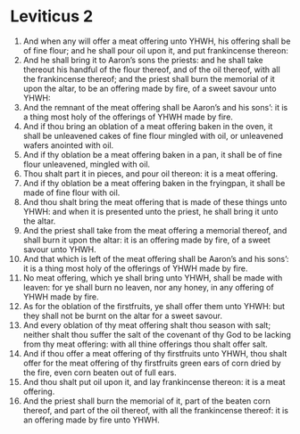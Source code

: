 ﻿# Leviticus 2
1. And when any will offer a meat offering unto YHWH, his offering shall be of fine flour; and he shall pour oil upon it, and put frankincense thereon: 
2. And he shall bring it to Aaron’s sons the priests: and he shall take thereout his handful of the flour thereof, and of the oil thereof, with all the frankincense thereof; and the priest shall burn the memorial of it upon the altar, to be an offering made by fire, of a sweet savour unto YHWH: 
3. And the remnant of the meat offering shall be Aaron’s and his sons’: it is a thing most holy of the offerings of YHWH made by fire. 
4.  And if thou bring an oblation of a meat offering baken in the oven, it shall be unleavened cakes of fine flour mingled with oil, or unleavened wafers anointed with oil. 
5.  And if thy oblation be a meat offering baken in a pan, it shall be of fine flour unleavened, mingled with oil. 
6. Thou shalt part it in pieces, and pour oil thereon: it is a meat offering. 
7.  And if thy oblation be a meat offering baken in the fryingpan, it shall be made of fine flour with oil. 
8. And thou shalt bring the meat offering that is made of these things unto YHWH: and when it is presented unto the priest, he shall bring it unto the altar. 
9. And the priest shall take from the meat offering a memorial thereof, and shall burn it upon the altar: it is an offering made by fire, of a sweet savour unto YHWH. 
10. And that which is left of the meat offering shall be Aaron’s and his sons’: it is a thing most holy of the offerings of YHWH made by fire. 
11. No meat offering, which ye shall bring unto YHWH, shall be made with leaven: for ye shall burn no leaven, nor any honey, in any offering of YHWH made by fire. 
12.  As for the oblation of the firstfruits, ye shall offer them unto YHWH: but they shall not be burnt on the altar for a sweet savour. 
13. And every oblation of thy meat offering shalt thou season with salt; neither shalt thou suffer the salt of the covenant of thy God to be lacking from thy meat offering: with all thine offerings thou shalt offer salt. 
14. And if thou offer a meat offering of thy firstfruits unto YHWH, thou shalt offer for the meat offering of thy firstfruits green ears of corn dried by the fire, even corn beaten out of full ears. 
15. And thou shalt put oil upon it, and lay frankincense thereon: it is a meat offering. 
16. And the priest shall burn the memorial of it, part of the beaten corn thereof, and part of the oil thereof, with all the frankincense thereof: it is an offering made by fire unto YHWH. 
